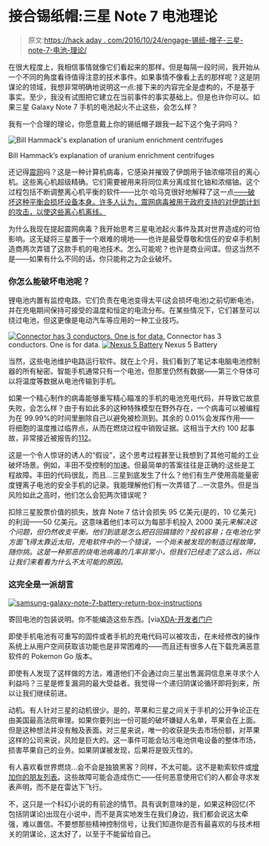 # 接合锡纸帽:三星 Note 7 电池理论

> 原文:[https://hack aday . com/2016/10/24/engage-锡纸-帽子-三星-note-7-电池-理论/](https://hackaday.com/2016/10/24/engage-tinfoil-hat-samsung-note-7-battery-theory/)

在很大程度上，我相信事情就像它们看起来的那样。但是每隔一段时间，我开始从一个不同的角度看待值得注意的技术事件。如果事情不像看上去的那样呢？这是阴谋论的领域，我想非常明确地说明这一点:接下来的内容完全是虚构的，不是基于事实。至少，我没有试图把它建立在当前事件的事实基础上。但是也许你可以。如果三星 Galaxy Note 7 手机的电池起火不止这些，会怎么样？

我有一个合理的理论，你愿意戴上你的锡纸帽子跟我一起下这个兔子洞吗？

![Bill Hammack's explanation of uranium enrichment centrifuges](../Images/b17748814517a11346aa19b3e9468620.png)

Bill Hammack’s explanation of uranium enrichment centrifuges

还记得[震网](https://en.wikipedia.org/wiki/Stuxnet)吗？这是一种计算机病毒，它感染并摧毁了伊朗用于铀浓缩项目的离心机。这些离心机超级精确。它们需要被用来将同位素分离成贫化铀和浓缩铀。这个过程包括不断调整离心机平衡的软件——比尔·哈马克很好地解释了这一点[——破坏这种平衡会损坏设备本身。许多人认为，震网病毒被用于政府支持的对伊朗计划的攻击，以使这些离心机离线。](https://www.youtube.com/watch?v=OcgKDSwINOA)

为什么我现在提起震网病毒？我开始思考三星电池起火事件及其对世界造成的可怕影响。这无疑将三星置于一个艰难的境地——也许是最受尊敬和信任的安卓手机制造商两次弄错了这款手机的电池技术。怎么可能呢？也许是商业间谍。但这当然不是——如果有什么不同的话，你只能称之为企业破坏。

### 你怎么能破坏电池呢？

锂电池内置有监控电路。它们负责在电池变得太平(这会损坏电池)之前切断电池，并在充电期间保持可接受的温度和恒定的电流分布。在某些情况下，它们甚至可以绕过电池，但这更像是电动汽车等应用的一种工业技巧。

 [![Connector has 3 conductors. One is for data.](../Images/6ad1b604f80e2bc6288641572f2d60f4.png "nexus-5-battery-connector-detail")](https://hackaday.com/2016/10/24/engage-tinfoil-hat-samsung-note-7-battery-theory/nexus-5-battery-connector-detail/) Connector has 3 conductors. One is for data. [![Nexus 5 Battery](../Images/e0091596fd70946f4ba9f0895ba0a30c.png "nexus-5-battery-connector")](https://hackaday.com/2016/10/24/engage-tinfoil-hat-samsung-note-7-battery-theory/nexus-5-battery-connector/) Nexus 5 Battery

当然，这些电池维护电路运行软件。就在上个月，我们看到了笔记本电脑电池控制器的所有秘密。智能手机通常只有一个电池，但那里仍然有数据——第三个导体可以将温度等数据从电池传输到手机。

如果一个精心制作的病毒能够重写精心瞄准的手机的电池充电代码，并导致它故意失败，会怎么样？由于有如此多的这种特殊模型在野外存在，一个病毒可以被编程为在 99.99%的时间里删除自己以避免被检测到。其余的 0.01%会发挥作用——将细胞的温度推过临界点，从而在燃烧过程中销毁证据。这相当于大约 100 起事故，非常接近被报告的[112](https://www.cnet.com/news/why-is-samsung-galaxy-note-7-exploding-overheating/)。

这是一个令人惊讶的诱人的“假设”，这个思考过程甚至让我想到了其他可能的工业破坏场景。例如，丰田不受控制的加速。但最简单的答案往往是正确的:这些是工程故障。丰田的代码很乱，而且…三星到底发生了什么？他们有生产使用高能量密度锂离子电池的安全手机的记录。我能理解他们有一次弄错了…一次意外。但是当风险如此之高时，他们怎么会犯两次错误呢？

扣除三星股票价值的损失，放弃 Note 7 估计会损失 95 亿美元(是的，10 亿美元)的利润——50 亿美元。这意味着他们本可以为每部手机投入 2000 美元*来解决这个问题，但仍然收支平衡。他们到底是怎么把召回搞错的？投机容易；在电池化学方面飞得太靠近太阳，充电软件中的一个错误，一个尚未被发现的制造过程故障，随你挑。这是一种邪恶的烧电池病毒的几率非常小，但我们已经走了这么远，所以让我们来看看为什么不太可能的原因。*

### 这完全是一派胡言

[![samsung-galaxy-note-7-battery-return-box-instructions](../Images/8a33fc08aa8efbd49c0853f7ee604bf0.png)](https://hackaday.com/wp-content/uploads/2016/10/samsung-galaxy-note-7-battery-return-box-instructions.png) 

寄回电池的包装说明。你不能编造这些东西。[via[XDA-开发者门户](http://www.xda-developers.com/samsung-sent-us-a-note-7-return-kit-with-a-thermally-insulated-box-and-safety-gloves/)

即使手机电池有可重写的固件或者手机的充电代码可以被攻击，在未经修改的操作系统上从用户空间获取该功能也是非常困难的——而且还有很多人在下载充满恶意软件的 Pokemon Go 版本。

即使有人发现了这样做的方法，难道他们不会通过向三星出售漏洞信息来寻求个人利益吗？三星是修复漏洞的最大受益者。我觉得一个递归阴谋论循环即将到来，所以让我们继续前进。

动机。有人针对三星的动机很少。是的，苹果和三星之间关于手机的公开争论正在由美国最高法院审理。如果你要列出一份可能的破坏嫌疑人名单，苹果会在上面。但是这种想法并没有触及表面。对三星来说，唯一的收获是失去市场份额，对苹果这样的公司来说，风险是巨大的。这一事件可能会玷污电池供电设备的整体市场，损害苹果自己的业务。如果阴谋被发现，后果将是毁灭性的。

有人喜欢看世界燃烧…会不会是独狼黑客？同样，不太可能。这不是勒索软件或[增加你的朋友列表](http://hackaday.com/2016/03/09/the-dark-arts-sql-injection-and-secure-passwords/)。这些故障可能会造成伤亡——任何恶意使用它们的人都会寻求发表声明，而不是在雷达下飞行。

不，这只是一个科幻小说的有前途的情节。具有讽刺意味的是，如果这种回忆(不包括阴谋论)出现在小说中，而不是真实地发生在我们身边，我们都会说这太牵强，难以置信。不要想那些精神控制信号，让我们知道你是否有最喜欢的与技术相关的阴谋论，这太好了，以至于不能留给自己。